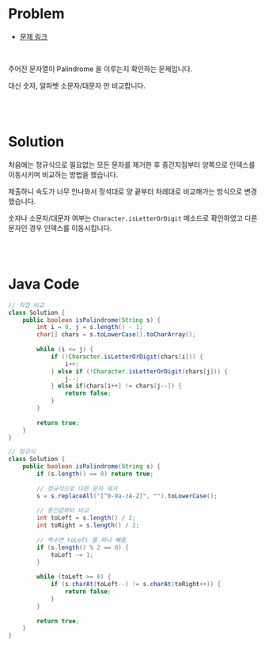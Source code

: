 # Problem

- [문제 링크](https://leetcode.com/problems/valid-palindrome/)

<br>

주어진 문자열이 Palindrome 을 이루는지 확인하는 문제입니다.

대신 숫자, 알파벳 소문자/대문자 만 비교합니다.

<br><br>

# Solution

처음에는 정규식으로 필요없는 모든 문자를 제거한 후 중간지점부터 양쪽으로 인덱스를 이동시키며 비교하는 방법을 했습니다.

제출하니 속도가 너무 안나와서 정석대로 양 끝부터 차례대로 비교해가는 방식으로 변경했습니다.

숫자나 소문자/대문자 여부는 `Character.isLetterOrDigit` 메소드로 확인하였고 다른 문자인 경우 인덱스를 이동시킵니다.

<br><br>

# Java Code

```java
// 직접 비교
class Solution {
    public boolean isPalindrome(String s) {       
        int i = 0, j = s.length() - 1;
        char[] chars = s.toLowerCase().toCharArray();
        
        while (i <= j) {
            if (!Character.isLetterOrDigit(chars[i])) {
                i++;
            } else if (!Character.isLetterOrDigit(chars[j])) {
                j--;
            } else if(chars[i++] != chars[j--]) {
                return false;
            }
        }
        
        return true;
    }
}

// 정규식
class Solution {
    public boolean isPalindrome(String s) {
        if (s.length() == 0) return true;
        
        // 정규식으로 다른 문자 제거
        s = s.replaceAll("[^0-9a-zA-Z]", "").toLowerCase();
        
        // 중간값부터 비교
        int toLeft = s.length() / 2;
        int toRight = s.length() / 2;
        
        // 짝수면 toLeft 를 하나 빼줌
        if (s.length() % 2 == 0) {
            toLeft -= 1;
        }
        
        while (toLeft >= 0) {
            if (s.charAt(toLeft--) != s.charAt(toRight++)) {
                return false;
            }
        }
        
        return true;
    }
}
```
